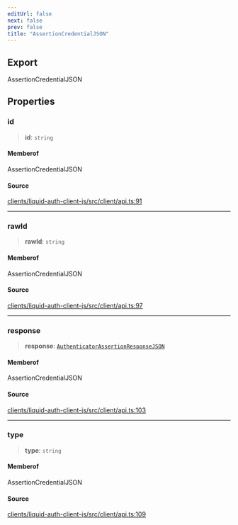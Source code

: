 ```yaml
---
editUrl: false
next: false
prev: false
title: "AssertionCredentialJSON"
---
```


## Export

AssertionCredentialJSON

## Properties

### id

> **id**: `string`

#### Memberof

AssertionCredentialJSON

#### Source

[clients/liquid-auth-client-js/src/client/api.ts:91](https://github.com/algorandfoundation/liquid-auth/blob/cec82e963bc03c2622fd80036d3c488643177b1a/clients/liquid-auth-client-js/src/client/api.ts#L91)

***

### rawId

> **rawId**: `string`

#### Memberof

AssertionCredentialJSON

#### Source

[clients/liquid-auth-client-js/src/client/api.ts:97](https://github.com/algorandfoundation/liquid-auth/blob/cec82e963bc03c2622fd80036d3c488643177b1a/clients/liquid-auth-client-js/src/client/api.ts#L97)

***

### response

> **response**: [`AuthenticatorAssertionResponseJSON`](/reference/typescript/auth/client/interfaces/authenticatorassertionresponsejson/)

#### Memberof

AssertionCredentialJSON

#### Source

[clients/liquid-auth-client-js/src/client/api.ts:103](https://github.com/algorandfoundation/liquid-auth/blob/cec82e963bc03c2622fd80036d3c488643177b1a/clients/liquid-auth-client-js/src/client/api.ts#L103)

***

### type

> **type**: `string`

#### Memberof

AssertionCredentialJSON

#### Source

[clients/liquid-auth-client-js/src/client/api.ts:109](https://github.com/algorandfoundation/liquid-auth/blob/cec82e963bc03c2622fd80036d3c488643177b1a/clients/liquid-auth-client-js/src/client/api.ts#L109)
